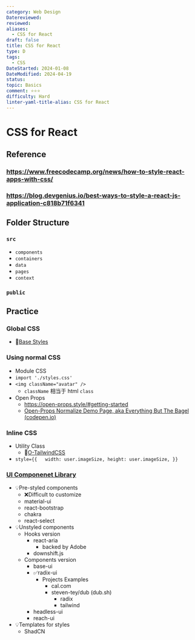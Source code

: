 ```yaml
---
category: Web Design
Datereviewed: 
reviewed: 
aliases:
  - CSS for React
draft: false
title: CSS for React
type: D
tags:
  - CSS
DateStarted: 2024-01-08
DateModified: 2024-04-19
status: 
topic: Basics
comment: ⭐⭐⭐
difficulty: Hard
linter-yaml-title-alias: CSS for React
---
```


# CSS for React

## Reference

### https://www.freecodecamp.org/news/how-to-style-react-apps-with-css/

### https://blog.devgenius.io/best-ways-to-style-a-react-js-application-c818b71f6341

## Folder Structure

### `src`

- `components`
- `containers`
- `data`
- `pages`
- `context`

### `public`

## Practice

### Global CSS

- 📌[Base Styles](Base-Styles)

### Using normal CSS

- Module CSS
- `import './styles.css'`
- `<img className="avatar" />`
  - `className` 相当于 html `class`
- Open Props
  - https://open-props.style/#getting-started
  - [Open-Props Normalize Demo Page, aka Everything But The Bagel (codepen.io)](https://codepen.io/argyleink/pen/KKvRORE)

### Inline CSS

- Utility Class
  - 📌[O-TailwindCSS](O-TailwindCSS)
- `style={{  
width: user.imageSize, height: user.imageSize, }}`

### [UI Componenet Library](UI-Componenet-Library)

- 💡Pre-styled components
  - ❌Difficult to customize
  - material-ui
  - react-bootstrap
  - chakra
  - react-select
- 💡Unstyled components
  - Hooks version
    - react-aria
      - backed by Adobe
    - downshift.js
  - Components version
    - base-ui
    - ✅radix-ui
      - Projects Examples
        - cal.com
        - steven-tey/dub (dub.sh)
          - radix
          - tailwind
    - headless-ui
    - reach-ui
- 💡Templates for styles
  - ShadCN
